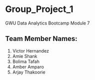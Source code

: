 # Group_Project_1
GWU Data Analytics Bootcamp Module 7
## Team Member Names:
1. Victor Hernandez
2. Amie Shank
3. Bolima Tafah 
4. Amber Amparo
5. Arjay Thakoorie
